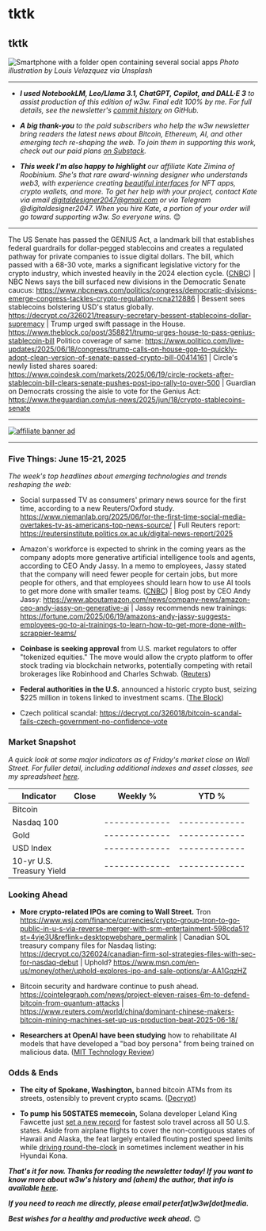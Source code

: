 # tktk
## tktk

![Smartphone with a folder open containing several social apps](https://images.unsplash.com/photo-1520525003249-2b9cdda513bc?q=80&w=1770&auto=format&fit=crop&ixlib=rb-4.1.0&ixid=M3wxMjA3fDB8MHxwaG90by1wYWdlfHx8fGVufDB8fHx8fA%3D%3D)
*Photo illustration by Louis Velazquez via Unsplash*

<hr>

- _**I used NotebookLM, Leo/Llama 3.1, ChatGPT, Copilot, and DALL·E 3** to assist production of this edition of w3w. Final edit 100% by me. For full details, see the newsletter's [commit history](https://github.com/peteramckay/w3wnewsletter/commits) on GitHub._ <!-- Edit listed AIs as needed before final publication. -->

- _**A big thank-you** to the paid subscribers who help the w3w newsletter bring readers the latest news about Bitcoin, Ethereum, AI, and other emerging tech re-shaping the web. To join them in supporting this work, check out our paid plans [on Substack](https://w3wnews.substack.com/subscribe)._

- _**This week I'm also happy to highlight** our affiliate Kate Zimina of Roobinium. She's that rare award-winning designer who understands web3, with experience creating [beautiful interfaces](https://dribbble.com/roobinium) for NFT apps, crypto wallets, and more. To get her help with your project, contact Kate via email digitaldesigner2047@gmail.com or via Telegram @digitaldesigner2047. When you hire Kate, a portion of your order will go toward supporting w3w. So everyone wins._ 😊

<hr>

The US Senate has passed the GENIUS Act, a landmark bill that establishes federal guardrails for dollar-pegged stablecoins and creates a regulated pathway for private companies to issue digital dollars. The bill, which passed with a 68-30 vote, marks a significant legislative victory for the crypto industry, which invested heavily in the 2024 election cycle. ([CNBC](https://www.cnbc.com/2025/06/17/genius-stablecoin-bill-crypto.html)) <!-- Draft news summary by Leo/Llama 3.1 8B --> | NBC News says the bill surfaced new divisions in the Democratic Senate caucus: https://www.nbcnews.com/politics/congress/democratic-divisions-emerge-congress-tackles-crypto-regulation-rcna212886 | Bessent sees stablecoins bolstering USD's status globally. https://decrypt.co/326021/treasury-secretary-bessent-stablecoins-dollar-supremacy | Trump urged swift passage in the House. https://www.theblock.co/post/358821/trump-urges-house-to-pass-genius-stablecoin-bill Politico coverage of same: https://www.politico.com/live-updates/2025/06/18/congress/trump-calls-on-house-gop-to-quickly-adopt-clean-version-of-senate-passed-crypto-bill-00414161 | Circle's newly listed shares soared: https://www.coindesk.com/markets/2025/06/19/circle-rockets-after-stablecoin-bill-clears-senate-pushes-post-ipo-rally-to-over-500 | Guardian on Democrats crossing the aisle to vote for the Genius Act: https://www.theguardian.com/us-news/2025/jun/18/crypto-stablecoins-senate

 <hr>

 [![affiliate banner ad](https://w3w.news/img/affiliate-kz-letter.png)](
 https://dribbble.com/roobinium)

 <hr>

### Five Things: June 15-21, 2025

*The week's top headlines about emerging technologies and trends reshaping the web:*

- Social surpassed TV as consumers' primary news source for the first time, according to a new Reuters/Oxford study. https://www.niemanlab.org/2025/06/for-the-first-time-social-media-overtakes-tv-as-americans-top-news-source/ | Full Reuters report: https://reutersinstitute.politics.ox.ac.uk/digital-news-report/2025

- Amazon's workforce is expected to shrink in the coming years as the company adopts more generative artificial intelligence tools and agents, according to CEO Andy Jassy. In a memo to employees, Jassy stated that the company will need fewer people for certain jobs, but more people for others, and that employees should learn how to use AI tools to get more done with smaller teams. ([CNBC](https://www.cnbc.com/2025/06/17/ai-amazon-workforce-jassy.html)) <!-- Draft news summary by Leo/Llama 3.1 8B --> | Blog post by CEO Andy Jassy: https://www.aboutamazon.com/news/company-news/amazon-ceo-andy-jassy-on-generative-ai | Jassy recommends new trainings: https://fortune.com/2025/06/19/amazons-andy-jassy-suggests-employees-go-to-ai-trainings-to-learn-how-to-get-more-done-with-scrappier-teams/

- **Coinbase is seeking approval** from U.S. market regulators to offer "tokenized equities." The move would allow the crypto platform to offer stock trading via blockchain networks, potentially competing with retail brokerages like Robinhood and Charles Schwab. ([Reuters](https://www.reuters.com/business/coinbase-seeking-us-sec-approval-offer-blockchain-based-stocks-2025-06-17/)) 

- **Federal authorities in the U.S.** announced a historic crypto bust, seizing $225 million in tokens linked to investment scams. ([The Block](https://www.theblock.co/post/358774/feds-file-to-seize-225-million-worth-of-crypto-in-historic-us-secret-service-bust))

- Czech political scandal: https://decrypt.co/326018/bitcoin-scandal-fails-czech-government-no-confidence-vote


### Market Snapshot

<!-- Preliminary formatting, data in the table below for now. Update after Friday's close in NY... -->

*A quick look at some major indicators as of Friday's market close on Wall Street. For fuller detail, including additional indexes and asset classes, see my spreadsheet [here](https://docs.google.com/spreadsheets/d/11XuSerOv1DG7vFWAkwoXehOe4G4xDMm6LSNL7SAL4vA/edit?usp=sharing).*


<table>

  <thead>
    <tr>
      <th>Indicator</th>
      <th>Close</th>
      <th>Weekly %</th>
      <th>YTD %</th>
    </tr>
  </thead>

  <tbody>
   <tr>
     <td>Bitcoin</td>
     <td><!-- BTC weekly closing price --></td>
     <td><!-- BTC weekly % change --></td>
     <td><!-- BTC YTD % change --></td>
   </tr>

   <tr>
     <td>Nasdaq 100</td>
     <td><!-- Nasdaq 100 weekly closing price --></td>
     <td>-------------</td>
     <td>-------------</td>
   </tr>

   <tr>
     <td>Gold</td>
     <td><!-- Gold weekly closing price --></td>
     <td>-------------</td>
     <td>-------------</td>
   </tr>

   <tr>
     <td>USD Index</td>
     <td><!-- USD Index weekly closing price --></td>
     <td>-------------</td>
     <td>-------------</td>
   </tr>

   <tr>
     <td>10-yr U.S.<br> Treasury Yield</td>
     <td><!-- 10-year weekly closing yield --></td>
     <td>-------------</td>
     <td>-------------</td>
   </tr>

</tbody>
</table>


### Looking Ahead

- **More crypto-related IPOs are coming to Wall Street.** Tron  https://www.wsj.com/finance/currencies/crypto-group-tron-to-go-public-in-u-s-via-reverse-merger-with-srm-entertainment-598cda51?st=4vje3U&reflink=desktopwebshare_permalink | Canadian SOL treasury company files for Nasdaq listing: https://decrypt.co/326024/canadian-firm-sol-strategies-files-with-sec-for-nasdaq-debut | Uphold? https://www.msn.com/en-us/money/other/uphold-explores-ipo-and-sale-options/ar-AA1GqzHZ

- Bitcoin security and hardware continue to push ahead. https://cointelegraph.com/news/project-eleven-raises-6m-to-defend-bitcoin-from-quantum-attacks | https://www.reuters.com/world/china/dominant-chinese-makers-bitcoin-mining-machines-set-up-us-production-beat-2025-06-18/

- **Researchers at OpenAI have been studying** how to rehabilitate AI models that have developed a "bad boy persona" from being trained on malicious data. ([MIT Technology Review](https://www.technologyreview.com/2025/06/18/1119042/openai-can-rehabilitate-ai-models-that-develop-a-bad-boy-persona/))

### Odds & Ends

- **The city of Spokane, Washington,** banned bitcoin ATMs from its streets, ostensibly to prevent crypto scams. ([Decrypt](https://decrypt.co/325791/washington-city-bans-bitcoin-atms-amid-surge-in-crypto-scams))

- **To pump his 50STATES memecoin,** Solana developer Leland King Fawcette just [set a new record](https://x.com/50StatesLIVE/status/1935724462969876602) for fastest solo travel across all 50 U.S. states. Aside from airplane flights to cover the non-contiguous states of Hawaii and Alaska, the feat largely entailed flouting posted speed limits while [driving round-the-clock](https://decrypt.co/325960/how-far-would-you-go-pump-meme-coin) in sometimes inclement weather in his Hyundai Kona.

_**That's it for now. Thanks for reading the newsletter today! If you want to know more about w3w's history and (ahem) the author, that info is available [here](https://w3wnews.substack.com/about).**_

_**If you need to reach me directly, please email peter[at]w3w[dot]media.**_

_**Best wishes for a healthy and productive week ahead.**_ 😊
